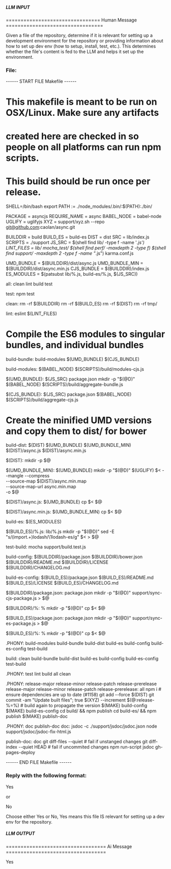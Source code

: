 ##### LLM INPUT #####
================================ Human Message =================================

Given a file of the repository, determine if it is relevant for setting up a development environment for the repository or providing information about how to set up dev env (how to setup, install, test, etc.). This determines whether the file's content is fed to the LLM and helps it set up the environment.

### File:
------ START FILE Makefile ------
# This makefile is meant to be run on OSX/Linux.  Make sure any artifacts
# created here are checked in so people on all platforms can run npm scripts.
# This build should be run once per release.

SHELL=/bin/bash
export PATH := ./node_modules/.bin/:$(PATH):./bin/

PACKAGE = asyncjs
REQUIRE_NAME = async
BABEL_NODE = babel-node
UGLIFY = uglifyjs
XYZ = support/xyz.sh --repo git@github.com:caolan/async.git

BUILDDIR = build
BUILD_ES = build-es
DIST = dist
SRC = lib/index.js
SCRIPTS = ./support
JS_SRC = $(shell find lib/ -type f -name '*.js')
LINT_FILES = lib/ mocha_test/ $(shell find perf/ -maxdepth 2 -type f) $(shell find support/ -maxdepth 2 -type f -name "*.js") karma.conf.js

UMD_BUNDLE = $(BUILDDIR)/dist/async.js
UMD_BUNDLE_MIN = $(BUILDDIR)/dist/async.min.js
CJS_BUNDLE = $(BUILDDIR)/index.js
ES_MODULES = $(patsubst lib/%.js, build-es/%.js,  $(JS_SRC))


all: clean lint build test

test:
	npm test

clean:
	rm -rf $(BUILDDIR)
	rm -rf $(BUILD_ES)
	rm -rf $(DIST)
	rm -rf tmp/

lint:
	eslint $(LINT_FILES)

# Compile the ES6 modules to singular bundles, and individual bundles
build-bundle: build-modules $(UMD_BUNDLE) $(CJS_BUNDLE)

build-modules:
	$(BABEL_NODE) $(SCRIPTS)/build/modules-cjs.js

$(UMD_BUNDLE): $(JS_SRC) package.json
	mkdir -p "$(@D)"
	$(BABEL_NODE) $(SCRIPTS)/build/aggregate-bundle.js

$(CJS_BUNDLE): $(JS_SRC) package.json
	$(BABEL_NODE) $(SCRIPTS)/build/aggregate-cjs.js

# Create the minified UMD versions and copy them to dist/ for bower
build-dist: $(DIST) $(UMD_BUNDLE) $(UMD_BUNDLE_MIN) $(DIST)/async.js $(DIST)/async.min.js

$(DIST):
	mkdir -p $@

$(UMD_BUNDLE_MIN): $(UMD_BUNDLE)
	mkdir -p "$(@D)"
	$(UGLIFY) $< --mangle --compress \
		--source-map $(DIST)/async.min.map \
		--source-map-url async.min.map \
		-o $@

$(DIST)/async.js: $(UMD_BUNDLE)
	cp $< $@

$(DIST)/async.min.js: $(UMD_BUNDLE_MIN)
	cp $< $@

build-es: $(ES_MODULES)

$(BUILD_ES)/%.js: lib/%.js
	mkdir -p "$(@D)"
	sed -E "s/(import.+)lodash/\1lodash-es/g" $< > $@

test-build:
	mocha support/build.test.js

build-config: $(BUILDDIR)/package.json $(BUILDDIR)/bower.json $(BUILDDIR)/README.md $(BUILDDIR)/LICENSE $(BUILDDIR)/CHANGELOG.md

build-es-config: $(BUILD_ES)/package.json $(BUILD_ES)/README.md $(BUILD_ES)/LICENSE $(BUILD_ES)/CHANGELOG.md

$(BUILDDIR)/package.json: package.json
	mkdir -p "$(@D)"
	support/sync-cjs-package.js > $@

$(BUILDDIR)/%: %
	mkdir -p "$(@D)"
	cp $< $@

$(BUILD_ES)/package.json: package.json
	mkdir -p "$(@D)"
	support/sync-es-package.js > $@

$(BUILD_ES)/%: %
	mkdir -p "$(@D)"
	cp $< $@

.PHONY: build-modules build-bundle build-dist build-es build-config build-es-config test-build

build: clean build-bundle build-dist build-es build-config build-es-config test-build

.PHONY: test lint build all clean

.PHONY: release-major release-minor release-patch release-prerelease
release-major release-minor release-patch release-prerelease: all
	npm i # ensure dependencies are up to date (#1158)
	git add --force $(DIST)
	git commit -am "Update built files"; true
	$(XYZ) --increment $(@:release-%=%)
	# build again to propagate the version
	$(MAKE) build-config
	$(MAKE) build-es-config
	cd build/ && npm publish
	cd build-es/ && npm publish
	$(MAKE) publish-doc

.PHONY: doc publish-doc
doc:
	jsdoc -c ./support/jsdoc/jsdoc.json
	node support/jsdoc/jsdoc-fix-html.js

publish-doc: doc
	git diff-files --quiet # fail if unstanged changes
	git diff-index --quiet HEAD # fail if uncommited changes
	npm run-script jsdoc
	gh-pages-deploy

------ END FILE Makefile ------

### Reply with the following format:

<rel>Yes</rel>

or

<rel>No</rel>

Choose either Yes or No, Yes means this file IS relevant for setting up a dev env for the repository.

##### LLM OUTPUT #####
================================== Ai Message ==================================

<rel>Yes</rel>